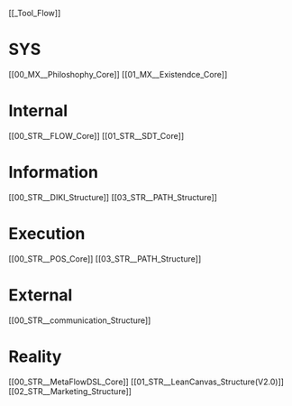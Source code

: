 [[_Tool_Flow]]

# SYS
[[00_MX__Philoshophy_Core]]
[[01_MX__Existendce_Core]]

# Internal
[[00_STR__FLOW_Core]]
[[01_STR__SDT_Core]]

# Information
[[00_STR__DIKI_Structure]]
[[03_STR__PATH_Structure]]

# Execution
[[00_STR__POS_Core]]
[[03_STR__PATH_Structure]]

# External
[[00_STR__communication_Structure]]

# Reality
[[00_STR__MetaFlowDSL_Core]]
[[01_STR__LeanCanvas_Structure(V2.0)]]
[[02_STR__Marketing_Structure]]